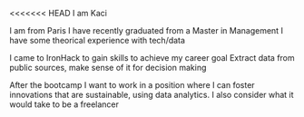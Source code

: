 <<<<<<< HEAD
I am Kaci

I am from Paris
I have recently graduated from a Master in Management
I have some theorical experience with tech/data

I came to IronHack to gain skills to achieve my career goal
Extract data from public sources, make sense of it for decision making

After the bootcamp I want to work in a position where I can foster
innovations that are sustainable, using data analytics. 
I also consider what it would take to be a freelancer
